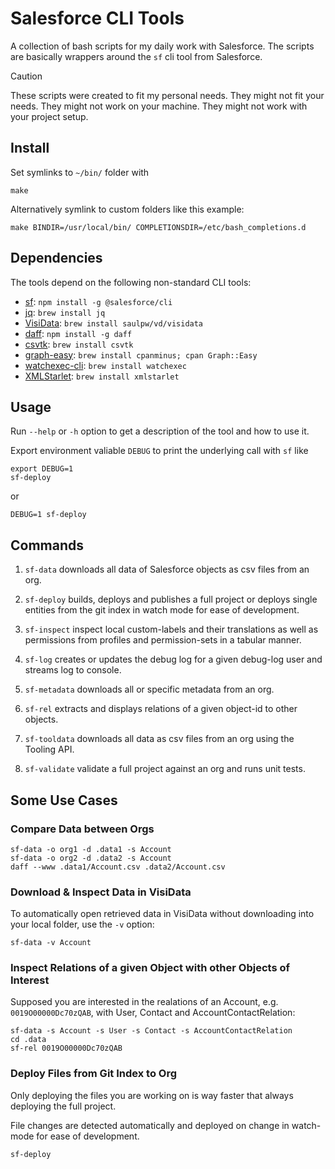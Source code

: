 # Salesforce CLI Tools

A collection of bash scripts for my daily work with Salesforce. The scripts are basically wrappers around the `sf` cli tool from Salesforce.

> [!CAUTION]
> These scripts were created to fit my personal needs. They might not fit your needs. They might not work on your machine. They might not work with your project setup.

## Install

Set symlinks to `~/bin/` folder with

    make

Alternatively symlink to custom folders like this example:

    make BINDIR=/usr/local/bin/ COMPLETIONSDIR=/etc/bash_completions.d

## Dependencies

The tools depend on the following non-standard CLI tools:

* [sf](https://github.com/salesforcecli/cli): `npm install -g @salesforce/cli`
* [jq](https://jqlang.github.io/jq): `brew install jq`
* [VisiData](https://www.visidata.org): `brew install saulpw/vd/visidata`
* [daff](https://paulfitz.github.io/daff): `npm install -g daff`
* [csvtk](https://bioinf.shenwei.me/csvtk): `brew install csvtk`
* [graph-easy](https://metacpan.org/release/TELS/Graph-Easy-0.64): `brew install cpanminus; cpan Graph::Easy`
* [watchexec-cli](https://crates.io/crates/watchexec-cli): `brew install watchexec`
* [XMLStarlet](https://xmlstar.sourceforge.net/): `brew install xmlstarlet`

## Usage

Run `--help` or `-h` option to get a description of the tool and how to use it.

Export environment valiable `DEBUG` to print the underlying call with `sf` like

    export DEBUG=1
    sf-deploy

or

    DEBUG=1 sf-deploy

## Commands

1. `sf-data` downloads all data of Salesforce objects as csv files from an org.

1. `sf-deploy` builds, deploys and publishes a full project or deploys single entities from the git index in watch mode for ease of development.

1. `sf-inspect` inspect local custom-labels and their translations as well as permissions from profiles and permission-sets in a tabular manner.

1. `sf-log` creates or updates the debug log for a given debug-log user and streams log to console.

1. `sf-metadata` downloads all or specific metadata from an org.

1. `sf-rel` extracts and displays relations of a given object-id to other objects.

1. `sf-tooldata` downloads all data as csv files from an org using the Tooling API.

1. `sf-validate` validate a full project against an org and runs unit tests.

## Some Use Cases

### Compare Data between Orgs

    sf-data -o org1 -d .data1 -s Account
    sf-data -o org2 -d .data2 -s Account
    daff --www .data1/Account.csv .data2/Account.csv

### Download & Inspect Data in VisiData

To automatically open retrieved data in VisiData without downloading into your local folder, use the `-v` option:

    sf-data -v Account

### Inspect Relations of a given Object with other Objects of Interest

Supposed you are interested in the realations of an Account, e.g. `0019O00000Dc70zQAB`, with User, Contact and AccountContactRelation:

    sf-data -s Account -s User -s Contact -s AccountContactRelation
    cd .data
    sf-rel 0019O00000Dc70zQAB

### Deploy Files from Git Index to Org

Only deploying the files you are working on is way faster that always deploying the full project.

File changes are detected automatically and deployed on change in watch-mode for ease of development.

    sf-deploy

